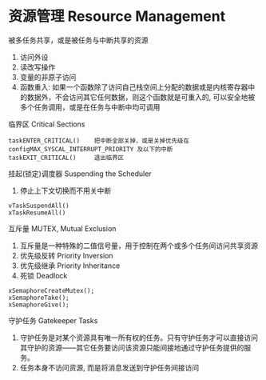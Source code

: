 # 资源管理 Resource Management

被多任务共享，或是被任务与中断共享的资源

1. 访问外设
2. 读改写操作
3. 变量的非原子访问
4. 函数重入: 如果一个函数除了访问自己栈空间上分配的数据或是内核寄存器中的数据外，不会访问其它任何数据，则这个函数就是可重入的, 可以安全地被多个任务调用，或是在任务与中断中均可调用

临界区 Critical Sections

```
taskENTER_CRITICAL()	把中断全部关掉，或是关掉优先级在configMAX_SYSCAL_INTERRUPT_PRIORITY 及以下的中断
taskEXIT_CRITICAL()		退出临界区
```

挂起(锁定)调度器 Suspending the Scheduler

1. 停止上下文切换而不用关中断

```
vTaskSuspendAll()
xTaskResumeAll()
```

互斥量 MUTEX, Mutual Exclusion

1. 互斥量是一种特殊的二值信号量，用于控制在两个或多个任务间访问共享资源
2. 优先级反转 Priority Inversion
3. 优先级继承 Priority Inheritance
4. 死锁 Deadlock

```
xSemaphoreCreateMutex();
xSemaphoreTake();
xSemaphoreGive();
```

守护任务 Gatekeeper Tasks

1. 守护任务是对某个资源具有唯一所有权的任务。只有守护任务才可以直接访问其守护的资源——其它任务要访问该资源只能间接地通过守护任务提供的服务。
2. 任务本身不访问资源, 而是将消息发送到守护任务间接访问
